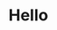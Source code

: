 <!DOCTYPE html>
<html>
<head> 

>

<title> Tech Enthusiast </title>

</head>
<body>

<h1> Hello </h1>


</body>
</html>
